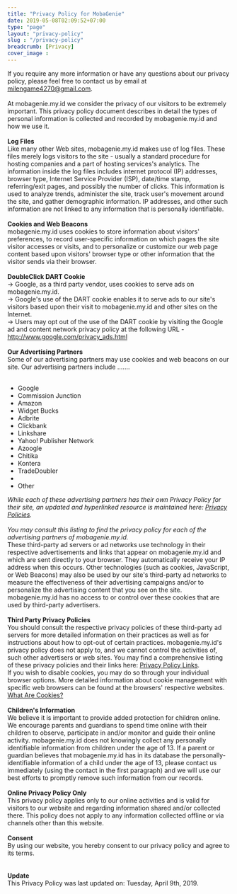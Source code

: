 ```yaml
---
title: "Privacy Policy for MobaGenie"
date: 2019-05-08T02:09:52+07:00
type: "page"
layout: "privacy-policy"
slug : "/privacy-policy"
breadcrumb: [Privacy]
cover_image : 
---
```


If you require any more information or have any questions about our privacy policy, please feel free to contact us by email at <a href="mailto:milengame4270@gmail.com">milengame4270@gmail.com</a>.<br />
<br />
At mobagenie.my.id we consider the privacy of our visitors to be extremely important. This privacy policy document describes in detail the types of personal information is collected and recorded by mobagenie.my.id and how we use it. <br />
<br />
<b>Log Files</b><br />
Like many other Web sites, mobagenie.my.id makes use of log files. These files merely logs visitors to the site - usually a standard procedure for hosting companies and a part of hosting services's analytics. The information inside the log files includes internet protocol (IP) addresses, browser type, Internet Service Provider (ISP), date/time stamp, referring/exit pages, and possibly the number of clicks. This information is used to analyze trends, administer the site, track user's movement around the site, and gather demographic information. IP addresses, and other such information are not linked to any information that is personally identifiable. <br />
<br />
<b>Cookies and Web Beacons</b><br />
mobagenie.my.id uses cookies to store information about visitors' preferences, to record user-specific information on which pages the site visitor accesses or visits, and to personalize or customize our web page content based upon visitors' browser type or other information that the visitor sends via their browser. <br />
<br />
<b>DoubleClick DART Cookie</b><br />
→ Google, as a third party vendor, uses cookies to serve ads on mobagenie.my.id.<br />
→ Google's use of the DART cookie enables it to serve ads to our site's visitors based upon their visit to mobagenie.my.id and other sites on the Internet. <br />
→ Users may opt out of the use of the DART cookie by visiting the Google ad and content network privacy policy at the following URL - <a href="http://www.google.com/privacy_ads.html" title="Opt out of the Dart Cookie">http://www.google.com/privacy_ads.html</a> <br />
<br />
<b>Our Advertising Partners</b><br />
Some of our advertising partners may use cookies and web beacons on our site. Our advertising partners include ....... <br />
<br />
<ul>
<li>Google</li>
<li>Commission Junction</li>
<li>Amazon</li>
<li>Widget Bucks</li>
<li>Adbrite</li>
<li>Clickbank</li>
<li>Linkshare</li>
<li>Yahoo! Publisher Network</li>
<li>Azoogle</li>
<li>Chitika</li>
<li>Kontera</li>
<li>TradeDoubler</li>
<li></li>
<li>Other</li>
</ul>
<em>While each of these advertising partners has their own Privacy Policy for their site, an updated and hyperlinked resource is maintained here: <a href="http://www.privacypolicyonline.com/privacy-policies">Privacy Policies</a>.</em><br />
<em><br /> 
You may consult this listing to find the privacy policy for each of the advertising partners of mobagenie.my.id.</em><br />
These third-party ad servers or ad networks use technology in their respective advertisements and links that appear on mobagenie.my.id and which are sent directly to your browser. They automatically receive your IP address when this occurs. Other technologies (such as cookies, JavaScript, or Web Beacons) may also be used by our site's third-party ad networks to measure the effectiveness of their advertising campaigns and/or to personalize the advertising content that you see on the site. <br />
mobagenie.my.id has no access to or control over these cookies that are used by third-party advertisers. <br />
<br />
<b>Third Party Privacy Policies</b><br />
You should consult the respective privacy policies of these third-party ad servers for more detailed information on their practices as well as for instructions about how to opt-out of certain practices. mobagenie.my.id's privacy policy does not apply to, and we cannot control the activities of, such other advertisers or web sites. You may find a comprehensive listing of these privacy policies and their links here: <a href="http://www.privacypolicyonline.com/privacy-policy-links" title="Privacy Policy Links">Privacy Policy Links</a>.<br />
If you wish to disable cookies, you may do so through your individual browser options. More detailed information about cookie management with specific web browsers can be found at the browsers' respective websites. <a href="http://www.privacypolicyonline.com/what-are-cookies">What Are Cookies?</a><br />
<br />
<strong>Children's Information</strong><br />
We believe it is important to provide added protection for children online. We encourage parents and guardians to spend time online with their children to observe, participate in and/or monitor and guide their online activity.
mobagenie.my.id does not knowingly collect any personally identifiable information from children under the age of 13.  If a parent or guardian believes that mobagenie.my.id has in its database the personally-identifiable information of a child under the age of 13, please contact us immediately (using the contact in the first paragraph) and we will use our best efforts to promptly remove such information from our records.

<br />
<br />
<b>Online Privacy Policy Only</b><br />
This privacy policy applies only to our online activities and is valid for visitors to our website and regarding information shared and/or collected there.
This policy does not apply to any information collected offline or via channels other than this website.<br />
<br />
<b>Consent</b><br />
By using our website, you hereby consent to our privacy policy and agree to its terms.
<br />
<br />
<br />
<b>Update</b><br />
This Privacy Policy was last updated on: Tuesday, April 9th, 2019.